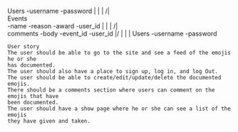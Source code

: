 
  Users
    -username
    -password
        |
        |
        |
       /|\
  Events  
    -name
    -reason
    -award
    -user_id
       |
       |
       |
      /|\
  comments
    -body
    -event_id
    -user_id
      \|/
       |
       |
       |
  Users
    -username
    -password


    User story
    The user should be able to go to the site and see a feed of the emojis he or she
    has documented.
    The user should also have a place to sign up, log in, and log Out.
    The user should be able to create/edit/update/delete the documented emojis.
    There should be a comments section where users can comment on the emojis that have
    been documented.
    The user should have a show page where he or she can see a list of the emojis
    they have given and taken.
